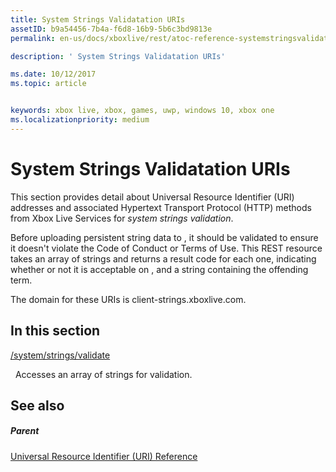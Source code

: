```yaml
---
title: System Strings Validatation URIs
assetID: b9a54456-7b4a-f6d8-16b9-5b6c3bd9813e
permalink: en-us/docs/xboxlive/rest/atoc-reference-systemstringsvalidate.html

description: ' System Strings Validatation URIs'

ms.date: 10/12/2017
ms.topic: article


keywords: xbox live, xbox, games, uwp, windows 10, xbox one
ms.localizationpriority: medium
---
```



# System Strings Validatation URIs
 
This section provides detail about Universal Resource Identifier (URI) addresses and associated Hypertext Transport Protocol (HTTP) methods from Xbox Live Services for *system strings validation*.
 
Before uploading persistent string data to , it should be validated to ensure it doesn't violate the Code of Conduct or Terms of Use. This REST resource takes an array of strings and returns a result code for each one, indicating whether or not it is acceptable on , and a string containing the offending term.
 
The domain for these URIs is client-strings.xboxlive.com.
 
<a id="ID4EQB"></a>

 
## In this section

[/system/strings/validate](uri-systemstringsvalidate.md)

&nbsp;&nbsp;Accesses an array of strings for validation.
 
<a id="ID4EWB"></a>

 
## See also
 
<a id="ID4EYB"></a>

 
##### Parent 

[Universal Resource Identifier (URI) Reference](../atoc-xboxlivews-reference-uris.md)

   